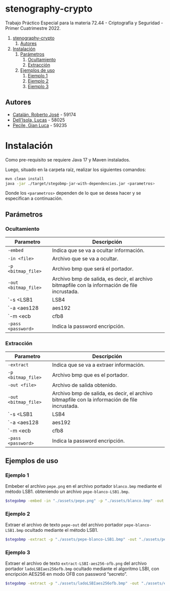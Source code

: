 # stenography-crypto
Trabajo Práctico Especial para la materia 72.44 - Criptografía y Seguridad - Primer Cuatrimestre 2022.

1. [stenography-crypto](#stenography-crypto)
   1. [Autores](#autores)
2. [Instalación](#instalación)
   1. [Parámetros](#parámetros)
      1. [Ocultamiento](#ocultamiento)
      2. [Extracción](#extracción)
   2. [Ejemplos de uso](#ejemplos-de-uso)
      1. [Ejemplo 1](#ejemplo-1)
      2. [Ejemplo 2](#ejemplo-2)
      3. [Ejemplo 3](#ejemplo-3)

## Autores
* [Catalán, Roberto José](https://github.com/rcatalan98) - 59174
* [Dell'Isola, Lucas](https://github.com/ldellisola) - 58025
* [Pecile, Gian Luca](https://github.com/glpecile) - 59235

# Instalación
Como pre-requisito se requiere Java 17 y Maven instalados. 

Luego, situado en la carpeta raíz, realizar los siguientes comandos:
```sh
mvn clean install
java -jar ./target/stegobmp-jar-with-dependencies.jar <parametros>
```
Donde los `<parametros>` dependen de lo que se desea hacer y se especifican a continuación. 
## Parámetros
### Ocultamiento
| Parametro            | Descripción                                                                                   |
|----------------------|-----------------------------------------------------------------------------------------------|
| `-embed`             | Indica que se va a ocultar información.                                                       |
| `-in <file>`         | Archivo que se va a ocultar.                                                                  |
| `-p <bitmap_file>`   | Archivo bmp que será el portador.                                                             |
| `-out <bitmap_file>` | Archivo bmp de salida, es decir, el archivo bitmapfile con la información de file incrustada. |
| `-s <LSB1            | LSB4                                                                                          | LSBI>` | Algoritmo de esteganografiado: LSB de 1 bit, LSB de 4 bits, LSB Improved.  |
| `-a <aes128          | aes192                                                                                        | aes256 | des>` | Algoritmo de encriptación: AES de 128, 192 o 256 bits y DES de 64. |
| `-m <ecb             | cfb8                                                                                          | ofb | cbc>` | Modo de encriptación: CBC (IV y padding), ECB (padding), CFB8 (IV) y OFB (IV). |
| `-pass <password>`   | Indica la password encripción.                                                                |

### Extracción
| Parametro            | Descripción                                                                                   |
|----------------------|-----------------------------------------------------------------------------------------------|
| `-extract`           | Indica que se va a extraer información.                                                       |
| `-p <bitmap_file>`   | Archivo bmp que es el portador.                                                               |
| `-out <file>`        | Archivo de salida obtenido.                                                                   |
| `-out <bitmap_file>` | Archivo bmp de salida, es decir, el archivo bitmapfile con la información de file incrustada. |
| `-s <LSB1            | LSB4                                                                                          | LSBI>` | Algoritmo de esteganografiado: LSB de 1 bit, LSB de 4 bits, LSB Improved.  |
| `-a <aes128          | aes192                                                                                        | aes256 | des>` | Algoritmo de encriptación: AES de 128, 192 o 256 bits y DES de 64. |
| `-m <ecb             | cfb8                                                                                          | ofb | cbc>` | Modo de encriptación: CBC (IV y padding), ECB (padding), CFB8 (IV) y OFB (IV). |
| `-pass <password>`   | Indica la password encripción.                                                                |


## Ejemplos de uso
### Ejemplo 1
Embeber el archivo `pepe.png` en el archivo portador `blanco.bmp` mediante el método LSB1. obteniendo un archivo `pepe-blanco-LSB1.bmp`.
```sh
$stegobmp -embed -in "./assets/pepe.png" -p "./assets/blanco.bmp" -out "./assets/pepe-blanco-LSB1" -s LSB1
```
### Ejemplo 2
Extraer el archivo de texto `pepe-out` del archivo portador `pepe-blanco-LSB1.bmp` ocultado mediante el método LSB1.
```sh
$stegobmp -extract -p "./assets/pepe-blanco-LSB1.bmp" -out "./assets/pepe-out" -s LSB1
```
### Ejemplo 3
Extraer el archivo de texto `extract-LSBI-aes256-ofb.png` del archivo portador `ladoLSBIaes256ofb.bmp` ocultado mediante el algoritmo LSBI, con encripción AES256 en modo OFB con password “secreto”.
```sh
$stegobmp -extract -p "./assets/ladoLSBIaes256ofb.bmp" -out "./assets/extract-LSBI-aes256-ofb" -s LSBI -a AES256 -m OFB -pass "secreto"
```